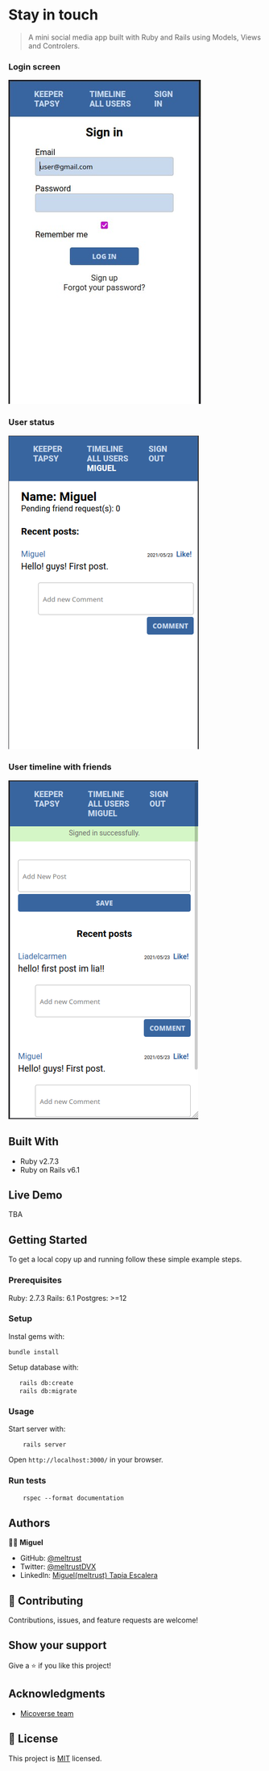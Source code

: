# Stay in touch

> A mini social media app built with Ruby and Rails using Models, Views and Controlers.

### Login screen 

![SCREENSHOT](docs/login-screen.jpg)

### User status
![SCREENSHOT](docs/show.png)

### User timeline with friends

![SCREENSHOT](docs/timeline.png)

## Built With

- Ruby v2.7.3
- Ruby on Rails v6.1

## Live Demo

TBA


## Getting Started

To get a local copy up and running follow these simple example steps.

### Prerequisites

Ruby: 2.7.3
Rails: 6.1
Postgres: >=12

### Setup

Instal gems with:

```
bundle install
```

Setup database with:

```
   rails db:create
   rails db:migrate
```



### Usage

Start server with:

```
    rails server
```

Open `http://localhost:3000/` in your browser.

### Run tests

```
    rspec --format documentation
```


## Authors

🧑‍💻 **Miguel**
- GitHub: [@meltrust](https://github.com/meltrust)
- Twitter: [@meltrustDVX](https://twitter.com/meltrustDVX)
- LinkedIn: [Miguel(meltrust) Tapia Escalera](https://www.linkedin.com/in/meltrust/)

## 🤝 Contributing
Contributions, issues, and feature requests are welcome!

## Show your support
Give a ⭐️ if you like this project!

## Acknowledgments

- [Micoverse team](https://www.microverse.org/)


## 📝 License

This project is [MIT](LICENSE) licensed.


